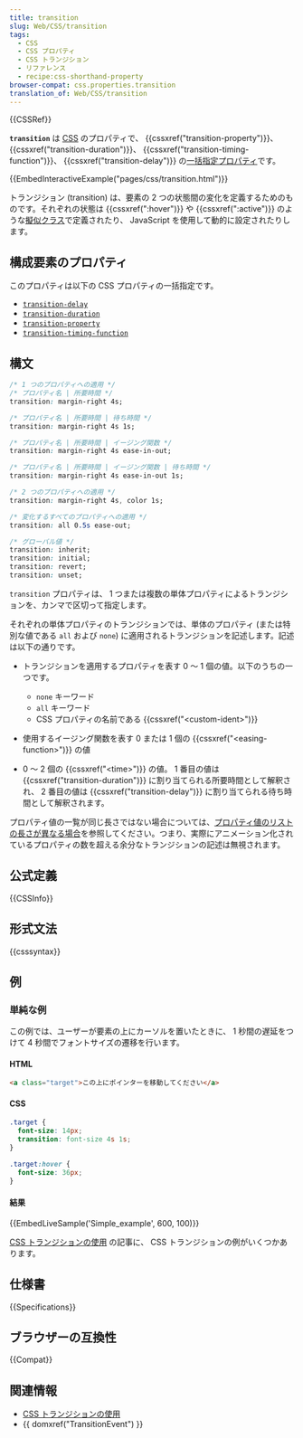 ```yaml
---
title: transition
slug: Web/CSS/transition
tags:
  - CSS
  - CSS プロパティ
  - CSS トランジション
  - リファレンス
  - recipe:css-shorthand-property
browser-compat: css.properties.transition
translation_of: Web/CSS/transition
---
```

{{CSSRef}}

**`transition`** は [CSS](/ja/docs/Web/CSS) のプロパティで、 {{cssxref("transition-property")}}、 {{cssxref("transition-duration")}}、 {{cssxref("transition-timing-function")}}、 {{cssxref("transition-delay")}} の[一括指定プロパティ](/ja/docs/Web/CSS/Shorthand_properties)です。

{{EmbedInteractiveExample("pages/css/transition.html")}}

トランジション (transition) は、要素の 2 つの状態間の変化を定義するためのものです。それぞれの状態は {{cssxref(":hover")}} や {{cssxref(":active")}} のような[擬似クラス](/ja/docs/Web/CSS/Pseudo-classes)で定義されたり、 JavaScript を使用して動的に設定されたりします。

## 構成要素のプロパティ

このプロパティは以下の CSS プロパティの一括指定です。

- [`transition-delay`](/ja/docs/Web/CSS/transition-delay)
- [`transition-duration`](/ja/docs/Web/CSS/transition-duration)
- [`transition-property`](/ja/docs/Web/CSS/transition-property)
- [`transition-timing-function`](/ja/docs/Web/CSS/transition-timing-function)

## 構文

```css
/* 1 つのプロパティへの適用 */
/* プロパティ名 | 所要時間 */
transition: margin-right 4s;

/* プロパティ名 | 所要時間 | 待ち時間 */
transition: margin-right 4s 1s;

/* プロパティ名 | 所要時間 | イージング関数 */
transition: margin-right 4s ease-in-out;

/* プロパティ名 | 所要時間 | イージング関数 | 待ち時間 */
transition: margin-right 4s ease-in-out 1s;

/* 2 つのプロパティへの適用 */
transition: margin-right 4s, color 1s;

/* 変化するすべてのプロパティへの適用 */
transition: all 0.5s ease-out;

/* グローバル値 */
transition: inherit;
transition: initial;
transition: revert;
transition: unset;
```

`transition` プロパティは、 1 つまたは複数の単体プロパティによるトランジションを、カンマで区切って指定します。

それぞれの単体プロパティのトランジションでは、単体のプロパティ (または特別な値である `all` および `none`) に適用されるトランジションを記述します。記述は以下の通りです。

- トランジションを適用するプロパティを表す 0 ～ 1 個の値。以下のうちの一つです。

  - `none` キーワード
  - `all` キーワード
  - CSS プロパティの名前である {{cssxref("&lt;custom-ident&gt;")}}

- 使用するイージング関数を表す 0 または 1 個の {{cssxref("&lt;easing-function&gt;")}} の値
- 0 ～ 2 個の {{cssxref("&lt;time&gt;")}} の値。 1 番目の値は {{cssxref("transition-duration")}} に割り当てられる所要時間として解釈され、 2 番目の値は {{cssxref("transition-delay")}} に割り当てられる待ち時間として解釈されます。

プロパティ値の一覧が同じ長さではない場合については、[プロパティ値のリストの長さが異なる場合](/ja/docs/Web/CSS/CSS_Transitions/Using_CSS_transitions#when_property_value_lists_are_of_different_lengths)を参照してください。つまり、実際にアニメーション化されているプロパティの数を超える余分なトランジションの記述は無視されます。

## 公式定義

{{CSSInfo}}

## 形式文法

{{csssyntax}}

## 例

### 単純な例

この例では、ユーザーが要素の上にカーソルを置いたときに、 1 秒間の遅延をつけて 4 秒間でフォントサイズの遷移を行います。

#### HTML

```html
<a class="target">この上にポインターを移動してください</a>
```

#### CSS

```css
.target {
  font-size: 14px;
  transition: font-size 4s 1s;
}

.target:hover {
  font-size: 36px;
}
```

#### 結果

{{EmbedLiveSample('Simple_example', 600, 100)}}

[CSS トランジションの使用](/ja/docs/Web/CSS/CSS_Transitions/Using_CSS_transitions) の記事に、 CSS トランジションの例がいくつかあります。

## 仕様書

{{Specifications}}

## ブラウザーの互換性

{{Compat}}

## 関連情報

- [CSS トランジションの使用](/ja/docs/Web/CSS/CSS_Transitions/Using_CSS_transitions)
- {{ domxref("TransitionEvent") }}
